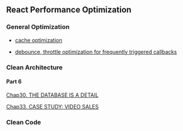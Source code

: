 ## React Performance Optimization

### General Optimization

- [cache optimization](./react-performance-optimization/general-optimization/04-cache-optimization.md)

- [debounce, throttle optimization for frequently triggered callbacks
](./react-performance-optimization/general-optimization/05-debounce-throttle.md)

### Clean Architecture

#### Part 6

[Chap30. THE DATABASE IS A DETAIL](./clean-architecture/part6-chap30.md)

[Chap33. CASE STUDY: VIDEO SALES](./clean-architecture/part6-chap33.md)


### Clean Code
